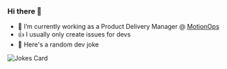 ### Hi there 🚀

- 🐝 I’m currently working as a Product Delivery Manager @ <a href="https://motionops.com" alt="Simple Software for Service Companies">MotionOps</a>
- 👍 I usually only create issues for devs
- 💬 Here's a random dev joke

![Jokes Card](https://readme-jokes.vercel.app/api)

<!--
**product-nick/product-nick** is a ✨ _special_ ✨ repository because its `README.md` (this file) appears on your GitHub profile.

Here are some ideas to get you started:

- 🔭 I’m currently working on ...
- 🌱 I’m currently learning ...
- 👯 I’m looking to collaborate on ...
- 🤔 I’m looking for help with ...
- 💬 Ask me about ...
- 📫 How to reach me: ...
- 😄 Pronouns: ...
- ⚡ Fun fact: ...
-->
